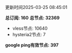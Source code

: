 更新时间2025-03-25 08:45:01

**总订阅: 160**
**总节点: 32369**
- vless节点: 10640
- hysteria2节点: 7

**google ping有效节点: 397**
